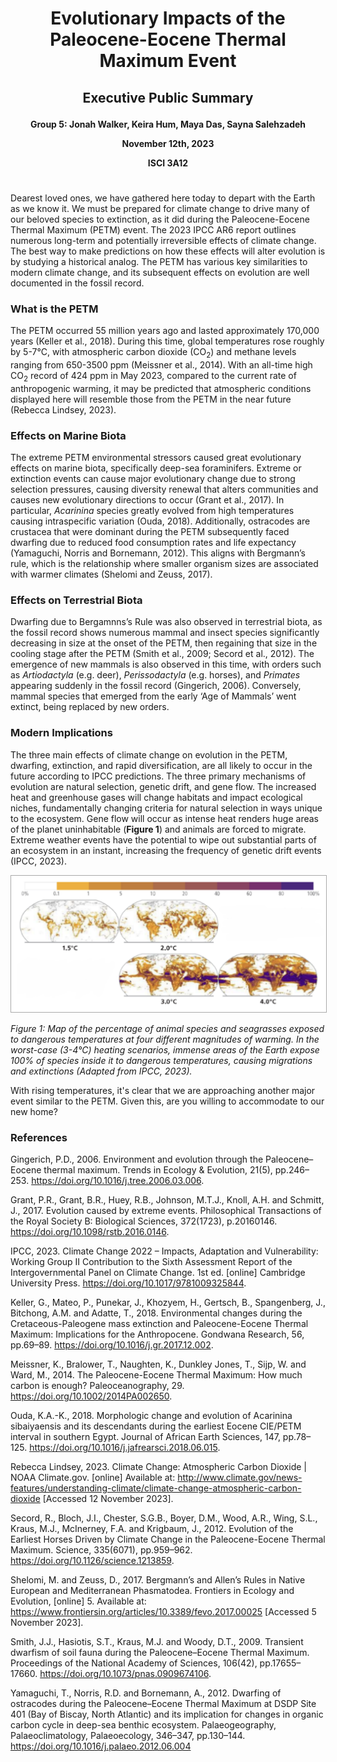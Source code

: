# <p align=center> Evolutionary Impacts of the Paleocene-Eocene Thermal Maximum Event
## <p align=center> Executive Public Summary
**<p align=center> Group 5: Jonah Walker, Keira Hum, Maya Das, Sayna Salehzadeh**
**<p align=center> November 12th, 2023**
**<p align=center> ISCI 3A12**
#
Dearest loved ones, we have gathered here today to depart with the Earth as we know it. We must be prepared for climate change to drive many of our beloved species to extinction, as it did during the Paleocene-Eocene Thermal Maximum (PETM) event.
The 2023 IPCC AR6 report outlines numerous long-term and potentially irreversible effects of climate change. The best way to make predictions on how these effects will alter evolution is by studying a historical analog. The PETM has various key similarities to modern climate change, and its subsequent effects on evolution are well documented in the fossil record.

### **What is the PETM**

The PETM occurred 55 million years ago and lasted approximately 170,000 years (Keller et al., 2018). During this time, global temperatures rose roughly by 5-7°C, with atmospheric carbon dioxide (CO<sub>2</sub>) and methane levels ranging from 650-3500 ppm (Meissner et al., 2014). With an all-time high CO<sub>2</sub> record of 424 ppm in May 2023, compared to the current rate of anthropogenic warming, it may be predicted that atmospheric conditions displayed here will resemble those from the PETM in the near future (Rebecca Lindsey, 2023).

### **Effects on Marine Biota**

The extreme PETM environmental stressors caused great evolutionary effects on marine biota, specifically deep-sea foraminifers. Extreme or extinction events can cause major evolutionary change due to strong selection pressures, causing diversity renewal that alters communities and causes new evolutionary directions to occur (Grant et al., 2017). In particular, _Acarinina_ species greatly evolved from high temperatures causing intraspecific variation (Ouda, 2018). Additionally, ostracodes are crustacea that were dominant during the PETM subsequently faced dwarfing due to reduced food consumption rates and life expectancy (Yamaguchi, Norris and Bornemann, 2012). This aligns with Bergmann’s rule, which is the relationship where smaller organism sizes are associated with warmer climates (Shelomi and Zeuss, 2017).

### **Effects on Terrestrial Biota**

Dwarfing due to Bergamnns’s Rule was also observed in terrestrial biota, as the fossil record shows numerous mammal and insect species significantly decreasing in size at the onset of the PETM, then regaining that size in the cooling stage after the PETM (Smith et al., 2009; Secord et al., 2012). The emergence of new mammals is also observed in this time, with orders such as _Artiodactyla_ (e.g. deer), _Perissodactyla_ (e.g. horses), and _Primates_ appearing suddenly in the fossil record (Gingerich, 2006). Conversely, mammal species that emerged from the early ‘Age of Mammals’ went extinct, being replaced by new orders.

### **Modern Implications**

The three main effects of climate change on evolution in the PETM, dwarfing, extinction, and rapid diversification, are all likely to occur in the future according to IPCC predictions. The three primary mechanisms of evolution are natural selection, genetic drift, and gene flow. The increased heat and greenhouse gases will change habitats and impact ecological niches, fundamentally changing criteria for natural selection in ways unique to the ecosystem. Gene flow will occur as intense heat renders huge areas of the planet uninhabitable (**Figure 1**) and animals are forced to migrate. Extreme weather events have the potential to wipe out substantial parts of an ecosystem in an instant, increasing the frequency of genetic drift events (IPCC, 2023). 

<img src="Public Executive Summary Figure 1.jpg" width="700" style="border: 1px solid darkgrey">

_Figure 1: Map of the percentage of animal species and seagrasses exposed to dangerous temperatures at four different magnitudes of warming. In the worst-case (3-4°C) heating scenarios, immense areas of the Earth expose 100% of species inside it to dangerous temperatures, causing migrations and extinctions (Adapted from IPCC, 2023)._

With rising temperatures, it's clear that we are approaching another major event similar to the PETM. Given this, are you willing to accommodate to our new home? 


















### **References**

Gingerich, P.D., 2006. Environment and evolution through the Paleocene–Eocene thermal maximum. Trends in Ecology & Evolution, 21(5), pp.246–253. https://doi.org/10.1016/j.tree.2006.03.006.

Grant, P.R., Grant, B.R., Huey, R.B., Johnson, M.T.J., Knoll, A.H. and Schmitt, J., 2017. Evolution caused by extreme events. Philosophical Transactions of the Royal Society B: 
Biological Sciences, 372(1723), p.20160146. https://doi.org/10.1098/rstb.2016.0146.

IPCC, 2023. Climate Change 2022 – Impacts, Adaptation and Vulnerability: Working Group II Contribution to the Sixth Assessment Report of the Intergovernmental Panel on Climate Change. 1st ed. [online] Cambridge University Press. https://doi.org/10.1017/9781009325844.

Keller, G., Mateo, P., Punekar, J., Khozyem, H., Gertsch, B., Spangenberg, J., Bitchong, A.M. and Adatte, T., 2018. Environmental changes during the Cretaceous-Paleogene mass extinction and Paleocene-Eocene Thermal Maximum: Implications for the Anthropocene. Gondwana Research, 56, pp.69–89. https://doi.org/10.1016/j.gr.2017.12.002.

Meissner, K., Bralower, T., Naughten, K., Dunkley Jones, T., Sijp, W. and Ward, M., 2014. The Paleocene-Eocene Thermal Maximum: How much carbon is enough? 
Paleoceanography, 29. https://doi.org/10.1002/2014PA002650.

Ouda, K.A.-K., 2018. Morphologic change and evolution of Acarinina sibaiyaensis and its descendants during the earliest Eocene CIE/PETM interval in southern Egypt. Journal of African Earth Sciences, 147, pp.78–125. https://doi.org/10.1016/j.jafrearsci.2018.06.015.

Rebecca Lindsey, 2023. Climate Change: Atmospheric Carbon Dioxide | NOAA Climate.gov. [online] Available at: <http://www.climate.gov/news-features/understanding-climate/climate-change-atmospheric-carbon-dioxide> [Accessed 12 November 2023].

Secord, R., Bloch, J.I., Chester, S.G.B., Boyer, D.M., Wood, A.R., Wing, S.L., Kraus, M.J., McInerney, F.A. and Krigbaum, J., 2012. Evolution of the Earliest Horses Driven by Climate Change in the Paleocene-Eocene Thermal Maximum. Science, 335(6071), pp.959–962. https://doi.org/10.1126/science.1213859.

Shelomi, M. and Zeuss, D., 2017. Bergmann’s and Allen’s Rules in Native European and Mediterranean Phasmatodea. Frontiers in Ecology and Evolution, [online] 5. Available at: <https://www.frontiersin.org/articles/10.3389/fevo.2017.00025> [Accessed 5 November 2023].

Smith, J.J., Hasiotis, S.T., Kraus, M.J. and Woody, D.T., 2009. Transient dwarfism of soil fauna during the Paleocene–Eocene Thermal Maximum. Proceedings of the National Academy of Sciences, 106(42), pp.17655–17660. https://doi.org/10.1073/pnas.0909674106.

Yamaguchi, T., Norris, R.D. and Bornemann, A., 2012. Dwarfing of ostracodes during the Paleocene–Eocene Thermal Maximum at DSDP Site 401 (Bay of Biscay, North Atlantic) and its implication for changes in organic carbon cycle in deep-sea benthic ecosystem. Palaeogeography, Palaeoclimatology, Palaeoecology, 346–347, pp.130–144. https://doi.org/10.1016/j.palaeo.2012.06.004
